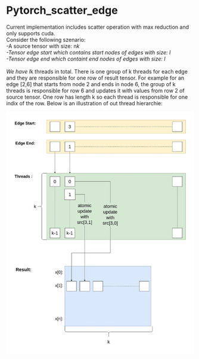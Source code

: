 # Pytorch_scatter_edge

Current implementation includes scatter operation with max reduction and only supports cuda.
<br />
Consider the following szenario: <br />
-A source tensor with size: n*k <br />
-Tensor edge start which contains start nodes of edges with size: l <br />
-Tensor edge end which containt end nodes of edges with size: l <br />
<br />
We have l*k threads in total. There is one group of k threads for each edge and they are responsible for one row of result tensor. For example for an edge [2,6] that starts from node 2 and ends in node 6, the group of k threads is responsible for row 6 and updates it with values from row 2 of source tensor. One row has length k so each thread is responsible for one indix of the row.
Below is an illustration of out thread hierarchie:

![alt text](https://github.com/berkekisin/Pytorch_scatter_edge/blob/main/thread.jpg?raw=true)
